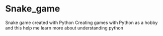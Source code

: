 # Snake_game
Snake game created with Python
Creating games with Python as a hobby and this help me learn more about understanding python
